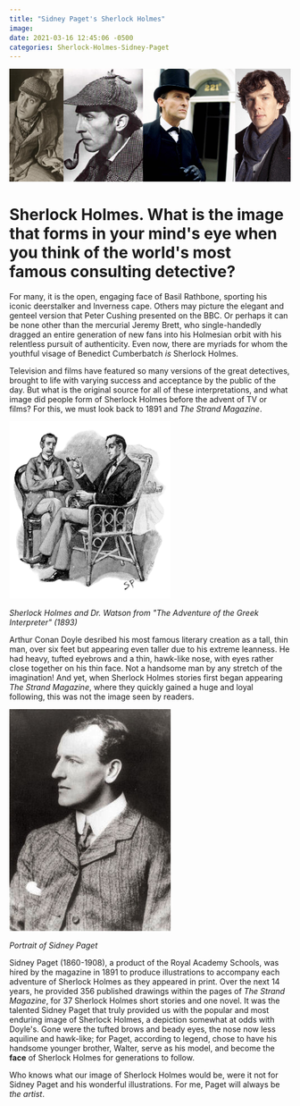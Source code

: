 ```yaml
---
title: "Sidney Paget's Sherlock Holmes"
image:
date: 2021-03-16 12:45:06 -0500
categories: Sherlock-Holmes-Sidney-Paget
---
```



![Sherlock Holmes Actors](/images/img-sherlock-actors.png)


# Sherlock Holmes. What is the image that forms in your mind's eye when you think of the world's most famous consulting detective? 

For many, it is the open, engaging face of Basil Rathbone, sporting his iconic deerstalker and Inverness cape. Others may picture the elegant and genteel version that Peter Cushing presented on the BBC. Or perhaps it can be none other than the mercurial Jeremy Brett, who single-handedly dragged an entire generation of new fans into his Holmesian orbit with his relentless pursuit of authenticity. Even now, there are myriads for whom the youthful visage of Benedict Cumberbatch *is* Sherlock Holmes.

Television and films have featured so many versions of the great detectives, brought to life with varying success and acceptance by the public of the day. But what is the original source for all of these interpretations, and what image did people form of Sherlock Holmes before the advent of TV or films? For this, we must look back to 1891 and *The Strand Magazine*.


![Sherlock Holmes by Sidney Paget](/images/img-paget-holmes.png)

*Sherlock Holmes and Dr. Watson from "The Adventure of the Greek Interpreter" (1893)*

Arthur Conan Doyle desribed his most famous literary creation as a tall, thin man, over six feet but appearing even taller due to his extreme leanness. He had heavy, tufted eyebrows and a thin, hawk-like nose, with eyes rather close together on his thin face. Not a handsome man by any stretch of the imagination! And yet, when Sherlock Holmes stories first began appearing *The Strand Magazine*, where they quickly gained a huge and loyal following, this was not the image seen by readers.


![Sidney Paget](/images/img-sidney-paget.jpg)

*Portrait of Sidney Paget*

Sidney Paget (1860-1908), a product of the Royal Academy Schools, was hired by the magazine in 1891 to produce illustrations to accompany each adventure of Sherlock Holmes as they appeared in print. Over the next 14 years, he provided 356 published drawings within the pages of *The Strand Magazine*, for 37 Sherlock Holmes short stories and one novel. It was the talented Sidney Paget that truly provided us with the popular and most enduring image of Sherlock Holmes, a depiction somewhat at odds with Doyle's. Gone were the tufted brows and beady eyes, the nose now less aquiline and hawk-like; for Paget, according to legend, chose to have his handsome younger brother, Walter, serve as his model, and become the **face** of Sherlock Holmes for generations to follow.


Who knows what our image of Sherlock Holmes would be, were it not for Sidney Paget and his wonderful illustrations. For me, Paget will always be *the artist*.
